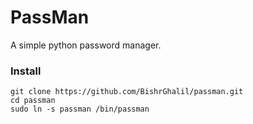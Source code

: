 # PassMan
A simple python password manager.
### Install
```
git clone https://github.com/BishrGhalil/passman.git
cd passman
sudo ln -s passman /bin/passman
```
